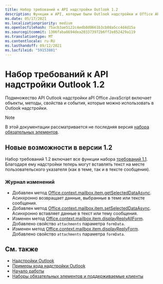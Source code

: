 ```yaml
---
title: Набор требований к API надстройки Outlook 1.2
description: Функции и API, которые были Outlook надстройки и Office API JavaScript в рамках API почтовых ящиков 1.2.
ms.date: 05/17/2021
ms.localizationpriority: medium
ms.openlocfilehash: 75acb3ae5122c4edb8d0661b3cb08a5cc4d4d15a
ms.sourcegitcommit: 1306faba8694dea203373972b6ff2e852429a119
ms.translationtype: MT
ms.contentlocale: ru-RU
ms.lasthandoff: 09/12/2021
ms.locfileid: "59153881"
---
```

# <a name="outlook-add-in-api-requirement-set-12"></a>Набор требований к API надстройки Outlook 1.2

Подмножество API Outlook надстройки aPI Office JavaScript включает объекты, методы, свойства и события, которые можно использовать в Outlook надстройки.

> [!NOTE]
> В этой документации рассматривается не последняя версия [набора обязательных элементов](../../requirement-sets/outlook-api-requirement-sets.md).

## <a name="whats-new-in-12"></a>Новые возможности в версии 1.2

Набор требований 1.2 включает все функции набора [требований 1.1](../requirement-set-1.1/outlook-requirement-set-1.1.md). Благодаря ему надстройки теперь могут вставлять текст на месте пользовательского указателя (как в теме, так и в тексте сообщения).

### <a name="change-log"></a>Журнал изменений

- Добавлен метод [Office.context.mailbox.item.getSelectedDataAsync](office.context.mailbox.item.md#methods). Асинхронно возвращает данные, выбранные в теме или тексте сообщения.
- Добавлен метод [Office.context.mailbox.item.setSelectedDataAsync](office.context.mailbox.item.md#methods). Асинхронно вставляет данные в текст или тему сообщения.
- Изменен метод [Office.context.mailbox.item.displayReplyAllForm](office.context.mailbox.item.md#methods). Добавлено свойство `attachments` параметра `formData`.
- Изменен метод [Office.context.mailbox.item.displayReplyForm](office.context.mailbox.item.md#methods). Добавлено свойство `attachments` параметра `formData`.

## <a name="see-also"></a>См. также

- [Надстройки Outlook](../../../outlook/outlook-add-ins-overview.md)
- [Примеры кода надстройки Outlook](https://developer.microsoft.com/outlook/gallery/?filterBy=Outlook,Samples,Add-ins)
- [Начало работы](../../../quickstarts/outlook-quickstart.md)
- [Наборы обязательных элементов и поддерживаемые клиенты](../../requirement-sets/outlook-api-requirement-sets.md)
